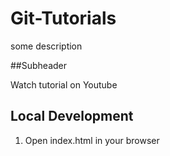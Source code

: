 # Git-Tutorials

some description

##Subheader

Watch tutorial on Youtube

## Local Development
1. Open index.html in your browser